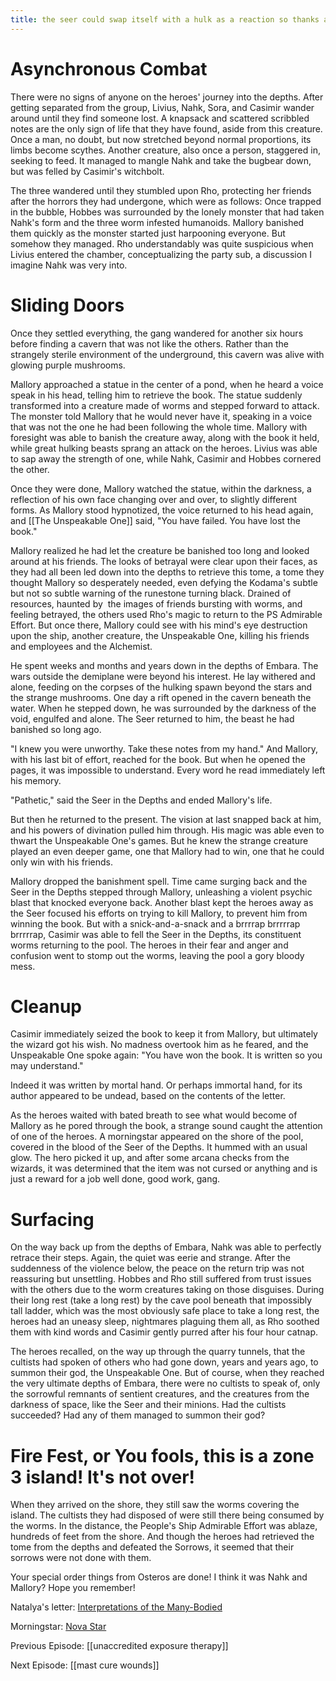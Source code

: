 ```yaml
---
title: the seer could swap itself with a hulk as a reaction so thanks a lot
---
```

# Asynchronous Combat

There were no signs of anyone on the heroes' journey into the depths. After getting separated from the group, Livius, Nahk, Sora, and Casimir wander around until they find someone lost. A knapsack and scattered scribbled notes are the only sign of life that they have found, aside from this creature. Once a man, no doubt, but now stretched beyond normal proportions, its limbs become scythes. Another creature, also once a person, staggered in, seeking to feed. It managed to mangle Nahk and take the bugbear down, but was felled by Casimir's witchbolt. 

The three wandered until they stumbled upon Rho, protecting her friends after the horrors they had undergone, which were as follows: Once trapped in the bubble, Hobbes was surrounded by the lonely monster that had taken Nahk's form and the three worm infested humanoids. Mallory banished them quickly as the monster started just harpooning everyone. But somehow they managed. Rho understandably was quite suspicious when Livius entered the chamber, conceptualizing the party sub, a discussion I imagine Nahk was very into.

# Sliding Doors

Once they settled everything, the gang wandered for another six hours before finding a cavern that was not like the others. Rather than the strangely sterile environment of the underground, this cavern was alive with glowing purple mushrooms. 

Mallory approached a statue in the center of a pond, when he heard a voice speak in his head, telling him to retrieve the book. The statue suddenly transformed into a creature made of worms and stepped forward to attack. The monster told Mallory that he would never have it, speaking in a voice that was not the one he had been following the whole time. Mallory with foresight was able to banish the creature away, along with the book it held, while great hulking beasts sprang an attack on the heroes. Livius was able to sap away the strength of one, while Nahk, Casimir and Hobbes cornered the other. 

Once they were done, Mallory watched the statue, within the darkness, a reflection of his own face changing over and over, to slightly different forms. As Mallory stood hypnotized, the voice returned to his head again, and [[The Unspeakable One]] said, "You have failed. You have lost the book." 

Mallory realized he had let the creature be banished too long and looked around at his friends. The looks of betrayal were clear upon their faces, as they had all been led down into the depths to retrieve this tome, a tome they thought Mallory so desperately needed, even defying the Kodama's subtle but not so subtle warning of the runestone turning black. Drained of resources, haunted by  the images of friends bursting with worms, and feeling betrayed, the others used Rho's magic to return to the PS Admirable Effort. But once there, Mallory could see with his mind's eye destruction upon the ship, another creature, the Unspeakable One, killing his friends and employees and the Alchemist. 

He spent weeks and months and years down in the depths of Embara. The wars outside the demiplane were beyond his interest. He lay withered and alone, feeding on the corpses of the hulking spawn beyond the stars and the strange mushrooms. One day a rift opened in the cavern beneath the water. When he stepped down, he was surrounded by the darkness of the void, engulfed and alone. The Seer returned to him, the beast he had banished so long ago. 

"I knew you were unworthy. Take these notes from my hand." And Mallory, with his last bit of effort, reached for the book. But when he opened the pages, it was impossible to understand. Every word he read immediately left his memory. 

"Pathetic," said the Seer in the Depths and ended Mallory's life.

But then he returned to the present. The vision at last snapped back at him, and his powers of divination pulled him through. His magic was able even to thwart the Unspeakable One's games. But he knew the strange creature played an even deeper game, one that Mallory had to win, one that he could only win with his friends. 

Mallory dropped the banishment spell. Time came surging back and the Seer in the Depths stepped through Mallory, unleashing a violent psychic blast that knocked everyone back. Another blast kept the heroes away as the Seer focused his efforts on trying to kill Mallory, to prevent him from winning the book. But with a snick-and-a-snack and a brrrrap brrrrrap brrrrrap, Casimir was able to fell the Seer in the Depths, its constituent worms returning to the pool. The heroes in their fear and anger and confusion went to stomp out the worms, leaving the pool a gory bloody mess.

# Cleanup

Casimir immediately seized the book to keep it from Mallory, but ultimately the wizard got his wish. No madness overtook him as he feared, and the Unspeakable One spoke again: "You have won the book. It is written so you may understand."

Indeed it was written by mortal hand. Or perhaps immortal hand, for its author appeared to be undead, based on the contents of the letter. 

As the heroes waited with bated breath to see what would become of Mallory as he pored through the book, a strange sound caught the attention of one of the heroes. A morningstar appeared on the shore of the pool, covered in the blood of the Seer of the Depths. It hummed with an usual glow. The hero picked it up, and after some arcana checks from the wizards, it was determined that the item was not cursed or anything and is just a reward for a job well done, good work, gang. 

# Surfacing

On the way back up from the depths of Embara, Nahk was able to perfectly retrace their steps. Again, the quiet was eerie and strange. After the suddenness of the violence below, the peace on the return trip was not reassuring but unsettling. Hobbes and Rho still suffered from trust issues with the others due to the worm creatures taking on those disguises. During their long rest (take a long rest) by the cave pool beneath that impossibly tall ladder, which was the most obviously safe place to take a long rest, the heroes had an uneasy sleep, nightmares plaguing them all, as Rho soothed them with kind words and Casimir gently purred after his four hour catnap. 

The heroes recalled, on the way up through the quarry tunnels, that the cultists had spoken of others who had gone down, years and years ago, to summon their god, the Unspeakable One. But of course, when they reached the very ultimate depths of Embara, there were no cultists to speak of, only the sorrowful remnants of sentient creatures, and the creatures from the darkness of space, like the Seer and their minions. Had the cultists succeeded? Had any of them managed to summon their god?

# Fire Fest, or You fools, this is a zone 3 island! It's not over!

When they arrived on the shore, they still saw the worms covering the island. The cultists they had disposed of were still there being consumed by the worms. In the distance, the People's Ship Admirable Effort was ablaze, hundreds of feet from the shore. And though the heroes had retrieved the tome from the depths and defeated the Sorrows, it seemed that their sorrows were not done with them. 

Your special order things from Osteros are done! I think it was Nahk and Mallory? Hope you remember!

Natalya's letter: [Interpretations of the Many-Bodied](https://docs.google.com/document/d/1BxhT51_QTvuUXA-Lx88oXIwEJ3ZYl2QmTylDxngSmew/edit#)

Morningstar: [Nova Star](https://www.dndbeyond.com/magic-items/1457652-nova-star)

Previous Episode: [[unaccredited exposure therapy]]

Next Episode: [[mast cure wounds]]